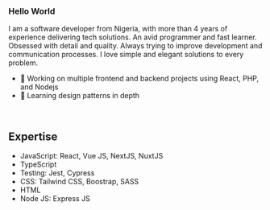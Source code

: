 ### Hello World  
I am a software developer from Nigeria, with more than 4 years of experience delivering tech solutions. An avid programmer and fast learner. Obsessed with detail and quality. Always trying to improve development and communication processes. I love simple and elegant solutions to every problem.
- 🔭 Working on multiple frontend and backend projects using React, PHP, and Nodejs
- 🌱 Learning design patterns in depth

<!-- ## Connect with me -->

<!-- [![Gmail Badge](https://img.shields.io/badge/-me@ismailobadimu.com-c14438?style=flat&logo=Gmail&logoColor=white&link=mailto:me@ismailobadimu.com)](mailto:me@ismailobadimu.com)
[<img align="left" alt="linked-in" src="https://img.shields.io/badge/linkedin-%230077B5.svg?&style=for-the-badge&logo=linkedin&logoColor=white" />](https://www.linkedin.com/in/ismailobadimu)
[<img align="left" alt="facebook" src="https://img.shields.io/badge/twitter-%231877F2.svg?&style=for-the-badge&logo=twitter&logoColor=white" />](https://www.twitter.com/ismailobadimu)
[<img align="left" alt="Portfolio" src="https://img.shields.io/website?up_color=white&up_message=online&url=https%3A%2F%2Fismailobadimu.com" />](https://www.ismailobadimu.com/)
 -->
<br />

<!-- ## Some of my Github Stats -->

<!-- [![Github stats](https://github-readme-stats.vercel.app/api?username=Cradoe&show_icons=true&include_all_commits=true)](https://github.com/Cradoe)
[![Top Langs](https://github-readme-stats.vercel.app/api/top-langs/?username=Cradoe&layout=compact)](https://github.com/Cradoe) -->

## Expertise
- JavaScript: React, Vue JS, NextJS, NuxtJS
- TypeScript
- Testing: Jest, Cypress
- CSS: Tailwind CSS, Boostrap, SASS
- HTML
- Node JS: Express JS

<!-- ## Side Project -->
<!-- - [Daily MSG - Mobile app that provide fresh quotes/advice/sayings every day that is intended to inspire the day to day life situations easier for our users.](https://www.daily-msg.com) -->
<!-- - [Flexidink - Empowering people with easy-to-use tools for making a customized apparels](https://www.flexidink.org) -->
<!-- - [Friconn - Learning companion for African students](https://www.friconn.com) -->


